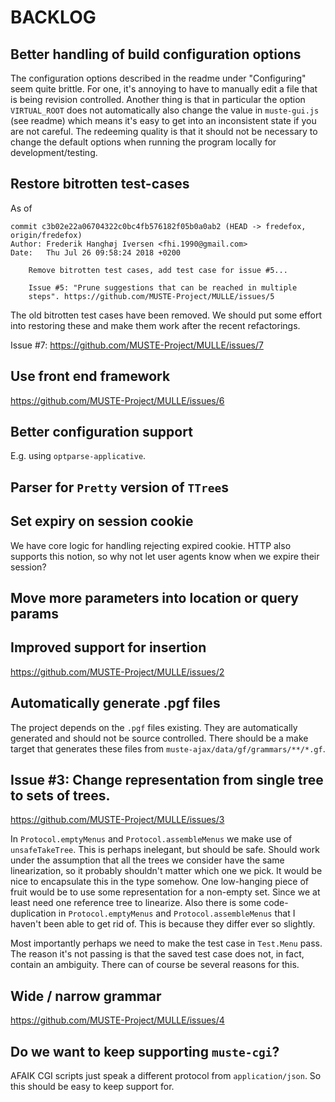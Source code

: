 BACKLOG
=======

Better handling of build configuration options
---

The configuration options described in the readme under "Configuring"
seem quite brittle.  For one, it's annoying to have to manually edit a
file that is being revision controlled.  Another thing is that in
particular the option `VIRTUAL_ROOT` does not automatically also
change the value in `muste-gui.js` (see readme) which means it's easy
to get into an inconsistent state if you are not careful.  The
redeeming quality is that it should not be necessary to change the
default options when running the program locally for
development/testing.

Restore bitrotten test-cases
---

As of

    commit c3b02e22a06704322c0bc4fb576182f05b0a0ab2 (HEAD -> fredefox, origin/fredefox)
    Author: Frederik Hanghøj Iversen <fhi.1990@gmail.com>
    Date:   Thu Jul 26 09:58:24 2018 +0200

        Remove bitrotten test cases, add test case for issue #5...

        Issue #5: "Prune suggestions that can be reached in multiple
        steps". https://github.com/MUSTE-Project/MULLE/issues/5

The old bitrotten test cases have been removed. We should put some
effort into restoring these and make them work after the recent
refactorings.

Issue #7: https://github.com/MUSTE-Project/MULLE/issues/7

Use front end framework
---

https://github.com/MUSTE-Project/MULLE/issues/6

Better configuration support
---

E.g. using `optparse-applicative`.

Parser for `Pretty` version of `TTree`s
---

Set expiry on session cookie
---

We have core logic for handling rejecting expired cookie.  HTTP also
supports this notion, so why not let user agents know when we expire
their session?

Move more parameters into location or query params
---

Improved support for insertion
----

https://github.com/MUSTE-Project/MULLE/issues/2

Automatically generate .pgf files
---

The project depends on the `.pgf` files existing.  They are
automatically generated and should not be source controlled.  There
should be a make target that generates these files from
`muste-ajax/data/gf/grammars/**/*.gf`.

Issue #3: Change representation from single tree to sets of trees.
---

https://github.com/MUSTE-Project/MULLE/issues/3

In `Protocol.emptyMenus` and `Protocol.assembleMenus` we make use of
`unsafeTakeTree`.  This is perhaps inelegant, but should be safe.
Should work under the assumption that all the trees we consider have
the same linearization, so it probably shouldn't matter which one we
pick.  It would be nice to encapsulate this in the type somehow.  One
low-hanging piece of fruit would be to use some representation for a
non-empty set. Since we at least need one reference tree to linearize.
Also there is some code-duplication in `Protocol.emptyMenus` and
`Protocol.assembleMenus` that I haven't been able to get rid of.  This
is because they differ ever so slightly.

Most importantly perhaps we need to make the test case in `Test.Menu`
pass.  The reason it's not passing is that the saved test case does
not, in fact, contain an ambiguity.  There can of course be several
reasons for this.

Wide / narrow grammar
---

https://github.com/MUSTE-Project/MULLE/issues/4

Do we want to keep supporting `muste-cgi`?
---

AFAIK CGI scripts just speak a different protocol from
`application/json`.  So this should be easy to keep support for.
